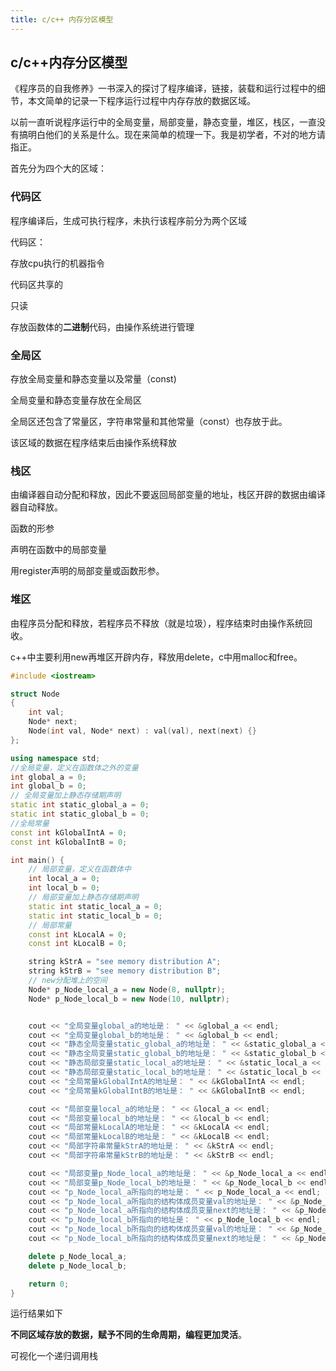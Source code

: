 ```yaml
---
title: c/c++ 内存分区模型
---
```


## c/c++内存分区模型

《程序员的自我修养》一书深入的探讨了程序编译，链接，装载和运行过程中的细节，本文简单的记录一下程序运行过程中内存存放的数据区域。

以前一直听说程序运行中的全局变量，局部变量，静态变量，堆区，栈区，一直没有搞明白他们的关系是什么。现在来简单的梳理一下。我是初学者，不对的地方请指正。

首先分为四个大的区域：

### 代码区

程序编译后，生成可执行程序，未执行该程序前分为两个区域

代码区：

存放cpu执行的机器指令

代码区共享的

只读

存放函数体的**二进制**代码，由操作系统进行管理

### 全局区

存放全局变量和静态变量以及常量（const)

全局变量和静态变量存放在全局区

全局区还包含了常量区，字符串常量和其他常量（const）也存放于此。

该区域的数据在程序结束后由操作系统释放

### 栈区

由编译器自动分配和释放，因此不要返回局部变量的地址，栈区开辟的数据由编译器自动释放。

函数的形参

声明在函数中的局部变量

用register声明的局部变量或函数形参。

### 堆区

由程序员分配和释放，若程序员不释放（就是垃圾），程序结束时由操作系统回收。

c++中主要利用new再堆区开辟内存，释放用delete，c中用malloc和free。



```c++
#include <iostream>

struct Node
{
    int val;
    Node* next;
    Node(int val, Node* next) : val(val), next(next) {}
};

using namespace std;
//全局变量，定义在函数体之外的变量
int global_a = 0;
int global_b = 0;
// 全局变量加上静态存储期声明
static int static_global_a = 0;
static int static_global_b = 0;
//全局常量
const int kGlobalIntA = 0;
const int kGlobalIntB = 0;

int main() {
    // 局部变量，定义在函数体中
    int local_a = 0;
    int local_b = 0;
    // 局部变量加上静态存储期声明
    static int static_local_a = 0;
    static int static_local_b = 0;
    // 局部常量
    const int kLocalA = 0;
    const int kLocalB = 0;

    string kStrA = "see memory distribution A";
    string kStrB = "see memory distribution B";
	// new分配堆上的空间
    Node* p_Node_local_a = new Node(8, nullptr);
    Node* p_Node_local_b = new Node(10, nullptr);


    cout << "全局变量global_a的地址是： " << &global_a << endl;
    cout << "全局变量global_b的地址是： " << &global_b << endl;
    cout << "静态全局变量static_global_a的地址是： " << &static_global_a << endl;
    cout << "静态全局变量static_global_b的地址是： " << &static_global_b << endl;
    cout << "静态局部变量static_local_a的地址是： " << &static_local_a << endl;
    cout << "静态局部变量static_local_b的地址是： " << &static_local_b << endl;
    cout << "全局常量kGlobalIntA的地址是： " << &kGlobalIntA << endl;
    cout << "全局常量kGlobalIntB的地址是： " << &kGlobalIntB << endl;

    cout << "局部变量local_a的地址是： " << &local_a << endl;
    cout << "局部变量local_b的地址是： " << &local_b << endl;
    cout << "局部常量kLocalA的地址是： " << &kLocalA << endl;
    cout << "局部常量kLocalB的地址是： " << &kLocalB << endl;
    cout << "局部字符串常量kStrA的地址是： " << &kStrA << endl;
    cout << "局部字符串常量kStrB的地址是： " << &kStrB << endl;

    cout << "局部变量p_Node_local_a的地址是： " << &p_Node_local_a << endl;
    cout << "局部变量p_Node_local_b的地址是： " << &p_Node_local_b << endl;
    cout << "p_Node_local_a所指向的地址是： " << p_Node_local_a << endl;
    cout << "p_Node_local_a所指向的结构体成员变量val的地址是： " << &p_Node_local_a->val << endl;
    cout << "p_Node_local_a所指向的结构体成员变量next的地址是： " << &p_Node_local_a->next << endl;
    cout << "p_Node_local_b所指向的地址是： " << p_Node_local_b << endl;
    cout << "p_Node_local_b所指向的结构体成员变量val的地址是： " << &p_Node_local_b->val << endl;
    cout << "p_Node_local_b所指向的结构体成员变量next的地址是： " << &p_Node_local_b->next << endl;

    delete p_Node_local_a;
    delete p_Node_local_b;

    return 0;
}
```
运行结果如下

**不同区域存放的数据，赋予不同的生命周期，编程更加灵活**。

可视化一个递归调用栈